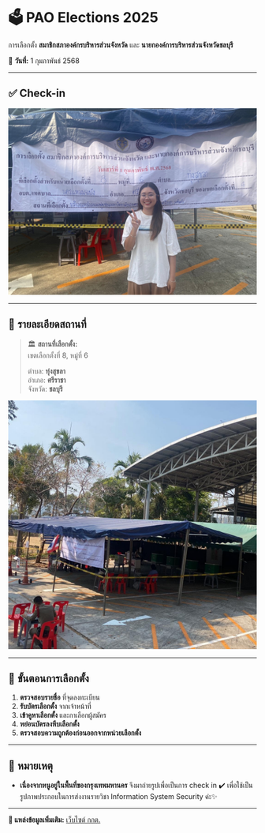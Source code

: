 # 🗳️ PAO Elections 2025  

การเลือกตั้ง **สมาชิกสภาองค์กรบริหารส่วนจังหวัด** และ **นายกองค์การบริหารส่วนจังหวัดชลบุรี**  

📅 **วันที่:** 1 กุมภาพันธ์ 2568  

---

## ✅ **Check-in**  
![Check-in](image/MEITU_20250308_114345776.jpg)  

---

## 📍 **รายละเอียดสถานที่**  
> 🏛️ **สถานที่เลือกตั้ง:**  
> เขตเลือกตั้งที่ 8, หมู่ที่ 6
> 
> ตำบล: **ทุ่งสุขลา**  
> อำเภอ: **ศรีราชา**  
> จังหวัด: **ชลบุรี**  

![Voting Location](image/IMG_20250308_125925.jpg)  

---

## 📌 **ขั้นตอนการเลือกตั้ง**  
1. **ตรวจสอบรายชื่อ** ที่จุดลงทะเบียน  
2. **รับบัตรเลือกตั้ง** จากเจ้าหน้าที่  
3. **เข้าคูหาเลือกตั้ง** และกาเลือกผู้สมัคร  
4. **หย่อนบัตรลงหีบเลือกตั้ง**  
5. **ตรวจสอบความถูกต้องก่อนออกจากหน่วยเลือกตั้ง**  

---

## 📜 **หมายเหตุ**  
- **เนื่องจากหนูอยู่ในพื้นที่ของกรุงเทพมหานคร** จึงมาถ่ายรูปเพื่อเป็นการ check in ✔️ เพื่อใช้เป็นรูปภาพประกอบในการส่งงานรายวิชา Information System Security ค่ะ✨

---

**🔗 แหล่งข้อมูลเพิ่มเติม:** [เว็บไซต์ กกต.](https://www.ect.go.th/)  
